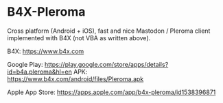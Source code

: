 # B4X-Pleroma
Cross platform (Android + iOS), fast and nice Mastodon / Pleroma client implemented with B4X (not VBA as written above).

B4X: https://www.b4x.com

Google Play: https://play.google.com/store/apps/details?id=b4a.pleroma&hl=en
APK: https://www.b4x.com/android/files/Pleroma.apk

Apple App Store: https://apps.apple.com/app/b4x-pleroma/id1538396871

